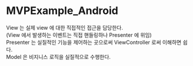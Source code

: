 # MVPExample_Android


View       는 실제 view 에 대한 직접적인 접근을 담당한다.<br>
          (View 에서 발생하는 이벤트는 직접 핸들링하나 Presenter 에 위임)<br>
Presenter 는 실질적인 기능을 제어하는 곳으로써 ViewController 로써 이해하면 쉽다.<br>
Model     은 비지니스 로직을 실질적으로 수행한다.<br>
